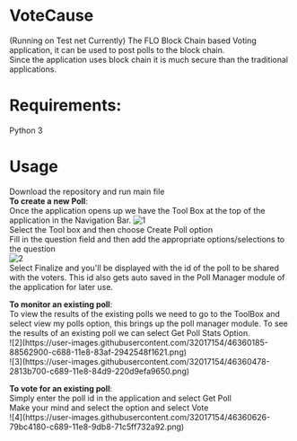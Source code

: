 # VoteCause
(Running on Test net Currently)
The FLO Block Chain based Voting application, it can be used to post polls to the block chain.<br />
Since the application uses block chain it is much secure than the traditional applications.<br /> 
# Requirements:
Python 3

# Usage
Download the repository and run main file<br />
<b>To create a new Poll</b>:<br />
Once the application opens up we have the Tool Box at the top of the application in the Navigation Bar.
![1](https://user-images.githubusercontent.com/32017154/46360973-2d253600-c68a-11e8-88cf-ca5513f4b30a.png)
<br />
Select the Tool box and then choose Create Poll option<br />
Fill in the question field and then add the appropriate options/selections to the question<br />
![2](https://user-images.githubusercontent.com/32017154/46360185-88562900-c688-11e8-83af-2942548f1621.png)<br />
Select Finalize and you'll be displayed with the id of the poll to be shared with the voters. This id also gets auto saved in the Poll Manager module of the application for later use.<br />
<p />
<b>To monitor an existing poll</b>:<br />
To view the results of the existing polls we need to go to the ToolBox and select view my polls option, this brings up the poll
manager module.
To see the results of an existing poll we can select Get Poll Stats Option.<br />
![2](https://user-images.githubusercontent.com/32017154/46360185-88562900-c688-11e8-83af-2942548f1621.png)<br />
![3](https://user-images.githubusercontent.com/32017154/46360478-2813b700-c689-11e8-84d9-220d9efa9650.png)<br />
<p />
<b>To vote for an existing poll</b>:<br />
Simply enter the poll id in the application and select Get Poll<br />
Make your mind and select the option and select Vote<br />
![4](https://user-images.githubusercontent.com/32017154/46360626-79bc4180-c689-11e8-9db8-71c5ff732a92.png)


